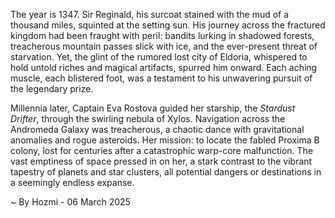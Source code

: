
The year is 1347.  Sir Reginald, his surcoat stained with the mud of a thousand miles, squinted at the setting sun.  His journey across the fractured kingdom had been fraught with peril: bandits lurking in shadowed forests, treacherous mountain passes slick with ice, and the ever-present threat of starvation.  Yet, the glint of the rumored lost city of Eldoria, whispered to hold untold riches and magical artifacts, spurred him onward.  Each aching muscle, each blistered foot, was a testament to his unwavering pursuit of the legendary prize.


Millennia later, Captain Eva Rostova guided her starship, the *Stardust Drifter*, through the swirling nebula of Xylos.  Navigation across the Andromeda Galaxy was treacherous, a chaotic dance with gravitational anomalies and rogue asteroids.  Her mission: to locate the fabled Proxima B colony, lost for centuries after a catastrophic warp-core malfunction.  The vast emptiness of space pressed in on her, a stark contrast to the vibrant tapestry of planets and star clusters, all potential dangers or destinations in a seemingly endless expanse.

~ By Hozmi - 06 March 2025
